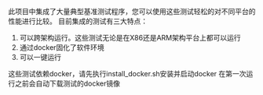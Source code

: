 此项目中集成了大量典型基准测试程序，您可以使用这些测试轻松的对不同平台的性能进行比较。
目前集成的测试有三大特点：
1. 可以跨架构运行。这些测试无论是在X86还是ARM架构平台上都可以运行
2. 通过docker固化了软件环境
3. 可以一键运行

这些测试依赖docker，请先执行install_docker.sh安装并启动docker
在第一次运行之前会自动下载测试的docker镜像

